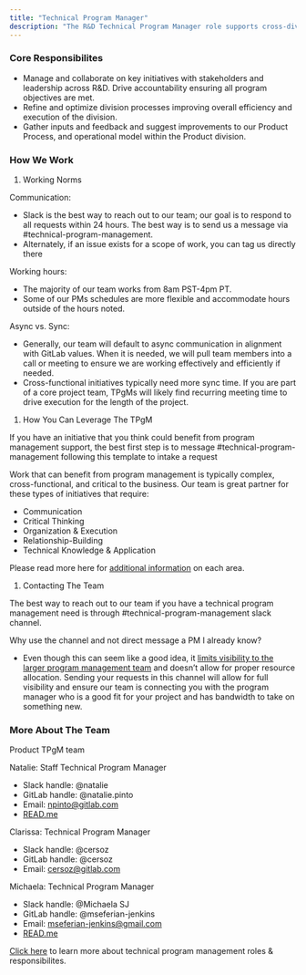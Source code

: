 ```yaml
---
title: "Technical Program Manager"
description: "The R&D Technical Program Manager role supports cross-division initiatives across PM, UX, Engineering and other functions within R&D along with functions across GTM"
---
```


### Core Responsibilites 

* Manage and collaborate on key initiatives with stakeholders and leadership across R&D. Drive accountability ensuring all program objectives are met.
* Refine and optimize division processes improving overall efficiency and execution of the division.
* Gather inputs and feedback and suggest improvements to our Product Process, and operational model within the Product division.

### How We Work

1. Working Norms

Communication:

* Slack is the best way to reach out to our team; our goal is to respond to all requests within 24 hours. The best way is to send us a message via #technical-program-management. 
* Alternately, if an issue exists for a scope of work, you can tag us directly there

Working hours: 

* The majority of our team works from 8am PST-4pm PT.
* Some of our PMs schedules are more flexible and accommodate hours outside of the hours noted.

Async vs. Sync:

* Generally, our team will default to async communication in alignment with GitLab values. When it is needed, we will pull team members into a call or meeting to ensure we are working effectively and efficiently if needed.
* Cross-functional initiatives typically need more sync time. If you are part of a core project team, TPgMs will likely find recurring meeting time to drive execution for the length of the project.

1. How You Can Leverage The TPgM 

If you have an initiative that you think could benefit from program management support, the best first step is to message #technical-program-management following this template to intake a request

Work that can benefit from program management is typically complex, cross-functional, and critical to the business. Our team is great partner for these types of initiatives that require:

* Communication
* Critical Thinking
* Organization & Execution
* Relationship-Building
* Technical Knowledge & Application 

Please read more here for [additional information](/handbook.gitlab.com/job-families/product/program-manager/) on each area.

1. Contacting The Team

The best way to reach out to our team if you have a technical program management need is through #technical-program-management slack channel.

Why use the channel and not direct message a PM I already know? 

* Even though this can seem like a good idea, it [limits visibility to the larger program management team](/handbook/communication/) and doesn’t allow for proper resource allocation.  Sending your requests in this channel will allow for full visibility and ensure our team is connecting you with the program manager who is a good fit for your project and has bandwidth to take on something new.

### More About The Team

Product TPgM team 

Natalie: Staff Technical Program Manager

* Slack handle: @natalie
* GitLab handle: @natalie.pinto
* Email: npinto@gitlab.com 
* [READ.me](https://gitlab.com/natalie.pinto)

Clarissa: Technical Program Manager

* Slack handle: @cersoz
* GitLab handle: @cersoz
* Email: cersoz@gitlab.com

Michaela: Technical Program Manager

* Slack handle: @Michaela SJ
* GitLab handle: @mseferian-jenkins
* Email: mseferian-jenkins@gmail.com
* [READ.me](https://gitlab.com/mseferian-jenkins)

[Click here](/job-families/product/program-manager/) to learn more about technical program management roles & responsibilites.
